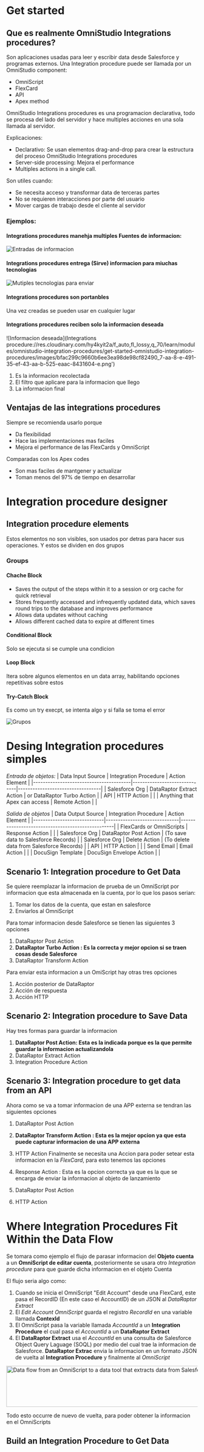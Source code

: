# Get started

## Que es realmente OmniStudio Integrations procedures?

Son aplicaciones usadas para leer y escribir data desde Salesforce y programas externos. Una Integration procedure puede ser llamada por un OmniStudio component:

* OmniScript
* FlexCard
* API
* Apex method

OmniStudio Integrations procedures es una programacion declarativa, todo se procesa del lado del servidor y hace multiples acciones en una sola llamada al servidor.

Explicaciones:

- Declarativo: Se usan elementos drag-and-drop para crear la estructura del proceso OmniStudio Integrations procedures
- Server-side processing: Mejora el performance
- Multiples actions in a single call.

Son utiles cuando:

- Se necesita acceso y transformar data de terceras partes
- No se requieren interacciones por parte del usuario
- Mover cargas de trabajo desde el cliente al servidor

### Ejemplos:

#### Integrations procedures manehja multiples Fuentes de informacion:

![Entradas de informacion]('https://res.cloudinary.com/hy4kyit2a/f_auto,fl_lossy,q_70/learn/modules/omnistudio-integration-procedures/get-started-omnistudio-integration-procedures/images/b1203ea97a8b9010862f7effa28e1e3a_ce-16-f-13-b-c-153-41-ba-b-112-211-c-92473788.png')

#### Integrations procedures entrega (Sirve) informacion para miuchas tecnologias

![Mutiples tecnologias para enviar]('https://res.cloudinary.com/hy4kyit2a/f_auto,fl_lossy,q_70/learn/modules/omnistudio-integration-procedures/get-started-omnistudio-integration-procedures/images/8c5a4a20c5fbda2c5e7cb3b666007b7a_7-db-51-f-97-24-c-7-4-c-4-e-9-dab-c-1152-a-2-f-99-c-4.png') 

#### Integrations procedures son portanbles

Una vez creadas se pueden usar en cualquier lugar

####  Integrations procedures reciben solo la informacion deseada

![Informacion deseada](Integrations procedure://res.cloudinary.com/hy4kyit2a/f_auto,fl_lossy,q_70/learn/modules/omnistudio-integration-procedures/get-started-omnistudio-integration-procedures/images/bfac299c9660b6ee3ea98de98cf82490_7-aa-8-e-491-35-ef-43-aa-b-525-eaac-8431604-e.png')

1. Es la informacion recolectada
2. El filtro que aplicare para la informacion que llego
3. La informacion final

## Ventajas de las integrations procedures

Siempre se recomienda usarlo porque

- Da flexibilidad
- Hace las implementaciones mas faciles
- Mejora el performance de las FlexCards y OmniScript

Comparadas con los Apex codes

- Son mas faciles de mantgener y actualizar
- Toman menos del 97% de tiempo en desarrollar

# Integration procedure designer

## Integration procedure elements

Estos elementos no son visibles, son usados por detras para hacer sus operaciones. Y estos se dividen en dos grupos

### Groups

#### Chache Block

* Saves the output of the steps within it to a session or org cache for quick retrieval
* Stores frequently accessed and infrequently updated data, which saves round trips to the database and improves performance
* Allows data updates without caching
* Allows different cached data to expire at different times

#### Conditional Block 

Solo se ejecuta si se cumple una condicion

#### Loop Block

Itera sobre algunos elementos en un data array, habilitando opciones repetitivas sobre estos

#### Try-Catch Block

Es como un try execpt, se intenta algo y si falla se toma el error

![Grupos]('https://res.cloudinary.com/hy4kyit2a/f_auto,fl_lossy,q_70/learn/modules/omnistudio-integration-procedures/explore-omnistudio-integration-procedure-designer/images/3c51dfd4a34daa61d2ed59ce12be49a0_d-4-ef-4557-7214-4-cdf-8-aeb-0-c-337-fc-0-d-578.png')




# Desing  Integration procedures simples

*Entrada de objetos:*
| Data Input Source                     | Integration Procedure        | Action Element                   |
|----------------------------------------|------------------------------|----------------------------------|
| Salesforce Org                         | DataRaptor Extract Action    | or DataRaptor Turbo Action       |
| API                                    | HTTP Action                  |                                  |
| Anything that Apex can access          | Remote Action                |                                  |


*Salida de objetos*
| Data Output Source          | Integration Procedure        | Action Element                                   |
|-----------------------------|------------------------------|--------------------------------------------------|
| FlexCards or OmniScripts    | Response Action              |                                                  |
| Salesforce Org              | DataRaptor Post Action      | (To save data to Salesforce Records)            |
| Salesforce Org              | Delete Action                | (To delete data from Salesforce Records)         |
| API                         | HTTP Action                  |                                                  |
| Send Email                  | Email Action                 |                                                  |
| DocuSign Template           | DocuSign Envelope Action     |                                                  |

## Scenario 1: Integration procedure to Get Data
Se quiere reemplazar la informacion de prueba de un OmniScript por informacion que esta almacenada en la cuenta, por lo que los pasos serian:
1. Tomar los datos de la cuenta, que estan en salesforce
2. Enviarlos al OmniScript

Para tomar informacion desde Salesforce se tienen las siguientes 3 opciones
1. DataRaptor Post Action
2. **DataRaptor Turbo Action : Es la correcta y mejor opcion si se traen cosas desde Salesforce**
3. DataRaptor Transform Action

Para enviar esta informacion a un OmiScript hay otras tres opciones
1. Acción posterior de DataRaptor
2. Acción de respuesta
3. Acción HTTP
## Scenario 2: Integration procedure to Save Data
Hay tres formas para guardar la informacion 

1. **DataRaptor Post Action: Esta es la indicada porque es la que permite guardar la informacion actualizandola**
2. DataRaptor Extract Action
3. Integration Procedure Action
## Scenario 3: Integration procedure to get data from an API

Ahora como se va a tomar informacion de una APP externa se tendran las siguientes opciones

1. DataRaptor Post Action
2. **DataRaptor Transform Action : Esta es la mejor opcion ya que esta puede capturar informacion de una APP externa**
3. HTTP Action
Finalmente se necesita una Accion para poder setear esta informacion en la *FlexCard*, para esto tenemos las opciones

1. Response Action : Esta es la opcion correcta ya que es la que se encarga de enviar la informacion al objeto de lanzamiento
2. DataRaptor Post Action
3. HTTP Action

# Where Integration Procedures Fit Within the Data Flow

Se tomara como ejemplo el flujo de parasar informacion del **Objeto cuenta** a un **OmniScript de editar cuenta**, posteriormente se usara otro *Integration procedure* para que guarde dicha informacion en el objeto Cuenta

El flujo seria algo como:

1. Cuando se inicia el OmniScript "Edit Account" desde una FlexCard, este pasa el RecordID (En este caso el AccountID) de un JSON al *DataRaptor Extract*
2.  El *Edit Account OmniScript* guarda el registro *RecordId* en una variable llamada **ContexId** 
3. El OmniScript pasa la variable llamada *AccountId* a un **Integration Procedure** el cual pasa el *AccountId* a un **DataRaptor Extract**
4. El **DataRaptor Extract** usa el *AccountId* en una consulta de Salesforce Object Query Laguage (SOQL) por medio del cual trae la informacion de Salesforce. **DataRaptor Extrac** envia la informacion en un formato JSON de vuelta al **Integration Procedure** y finalmente al *OmniScript*

<p><img src="https://res.cloudinary.com/hy4kyit2a/f_auto,fl_lossy,q_70/learn/modules/omnistudio-integration-procedures/build-simple-integration-procedures/images/16b3547afd6dcd38a93bb1eac5f6f871_7995-e-9-ef-6-f-07-4495-b-7-b-4-1706512-ec-6-b-5.png" class="image image-block" alt="Data flow from an OmniScript to a data tool that extracts data from Salesforce." width="667.5351490240116" height="108.27260321462339"></p>
Todo esto occurre de nuevo de vuelta, para poder obtener la informacion en el OmniScripts

## Build an Integration Procedure to Get Data